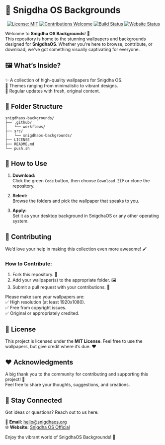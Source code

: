 # 🌅 Snigdha OS Backgrounds  

<p align="center">
  <a href="LICENSE"><img src="https://img.shields.io/badge/License-MIT-yellow.svg?style=for-the-badge" alt="License: MIT"></a>
  <a href="https://github.com/Snigdha-OS/snigdhaos-backgrounds/issues"><img src="https://img.shields.io/badge/contributions-welcome-brightgreen.svg?style=for-the-badge" alt="Contributions Welcome"></a>
  <a href="https://github.com/Snigdha-OS/snigdhaos-backgrounds/actions"><img src="https://img.shields.io/github/actions/workflow/status/Snigdha-OS/snigdhaos-backgrounds/ci.yml?branch=main&style=for-the-badge" alt="Build Status"></a>
  <a href="https://snigdhaos.org"><img src="https://img.shields.io/website?url=https%3A%2F%2Fsnigdhaos.org&style=for-the-badge" alt="Website Status"></a>
</p>

Welcome to **Snigdha OS Backgrounds**! 🎨  
This repository is home to the stunning wallpapers and backgrounds designed for **SnigdhaOS**. Whether you're here to browse, contribute, or download, we've got something visually captivating for everyone.  

## 🖼️ What’s Inside?  

✨ A collection of high-quality wallpapers for Snigdha OS.  
🎨 Themes ranging from minimalistic to vibrant designs.  
🌌 Regular updates with fresh, original content.  

## 📂 Folder Structure  

```plaintext
snigdhaos-backgrounds/
├── .github/
│   └── workflows/
├── src/
│   └── snigdhaos-backgrounds/
├── LICENSE
├── README.md
└── push.sh
```  

## 🚀 How to Use  

1. **Download:**  
   Click the green `Code` button, then choose `Download ZIP` or clone the repository.  

2. **Select:**  
   Browse the folders and pick the wallpaper that speaks to you.  

3. **Apply:**  
   Set it as your desktop background in SnigdhaOS or any other operating system.  

## 🌟 Contributing  

We’d love your help in making this collection even more awesome! 🖌️  

### How to Contribute:  
1. Fork this repository. 🍴  
2. Add your wallpaper(s) to the appropriate folder. 🖼️  
3. Submit a pull request with your contributions. 📩  

Please make sure your wallpapers are:  
✅ High resolution (at least 1920x1080).  
✅ Free from copyright issues.  
✅ Original or appropriately credited.  

## 📜 License  

This project is licensed under the **MIT License**. Feel free to use the wallpapers, but give credit where it’s due. ❤️  

## ❤️ Acknowledgments  

A big thank you to the community for contributing and supporting this project! 🙌  
Feel free to share your thoughts, suggestions, and creations.  

## 🔗 Stay Connected  

Got ideas or questions? Reach out to us here:  

📧 **Email:** [hello@snigdhaos.org](mailto:hello@snigdhaos.org)  
🌐 **Website:** [Snigdha OS Official](https://snigdhaos.org) 

Enjoy the vibrant world of SnigdhaOS Backgrounds! 🎉